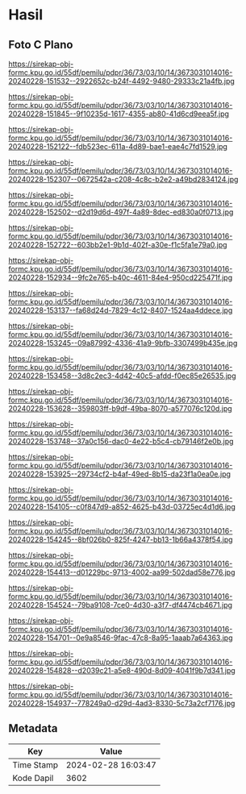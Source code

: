 # Hasil

## Foto C Plano

https://sirekap-obj-formc.kpu.go.id/55df/pemilu/pdpr/36/73/03/10/14/3673031014016-20240228-151532--2922652c-b24f-4492-9480-29333c21a4fb.jpg

https://sirekap-obj-formc.kpu.go.id/55df/pemilu/pdpr/36/73/03/10/14/3673031014016-20240228-151845--9f10235d-1617-4355-ab80-41d6cd9eea5f.jpg

https://sirekap-obj-formc.kpu.go.id/55df/pemilu/pdpr/36/73/03/10/14/3673031014016-20240228-152122--fdb523ec-611a-4d89-bae1-eae4c7fd1529.jpg

https://sirekap-obj-formc.kpu.go.id/55df/pemilu/pdpr/36/73/03/10/14/3673031014016-20240228-152307--0672542a-c208-4c8c-b2e2-a49bd2834124.jpg

https://sirekap-obj-formc.kpu.go.id/55df/pemilu/pdpr/36/73/03/10/14/3673031014016-20240228-152502--d2d19d6d-497f-4a89-8dec-ed830a0f0713.jpg

https://sirekap-obj-formc.kpu.go.id/55df/pemilu/pdpr/36/73/03/10/14/3673031014016-20240228-152722--603bb2e1-9b1d-402f-a30e-f1c5fa1e79a0.jpg

https://sirekap-obj-formc.kpu.go.id/55df/pemilu/pdpr/36/73/03/10/14/3673031014016-20240228-152934--9fc2e765-b40c-4611-84e4-950cd225471f.jpg

https://sirekap-obj-formc.kpu.go.id/55df/pemilu/pdpr/36/73/03/10/14/3673031014016-20240228-153137--fa68d24d-7829-4c12-8407-1524aa4ddece.jpg

https://sirekap-obj-formc.kpu.go.id/55df/pemilu/pdpr/36/73/03/10/14/3673031014016-20240228-153245--09a87992-4336-41a9-9bfb-3307499b435e.jpg

https://sirekap-obj-formc.kpu.go.id/55df/pemilu/pdpr/36/73/03/10/14/3673031014016-20240228-153458--3d8c2ec3-4d42-40c5-afdd-f0ec85e26535.jpg

https://sirekap-obj-formc.kpu.go.id/55df/pemilu/pdpr/36/73/03/10/14/3673031014016-20240228-153628--359803ff-b9df-49ba-8070-a577076c120d.jpg

https://sirekap-obj-formc.kpu.go.id/55df/pemilu/pdpr/36/73/03/10/14/3673031014016-20240228-153748--37a0c156-dac0-4e22-b5c4-cb79146f2e0b.jpg

https://sirekap-obj-formc.kpu.go.id/55df/pemilu/pdpr/36/73/03/10/14/3673031014016-20240228-153925--29734cf2-b4af-49ed-8b15-da23f1a0ea0e.jpg

https://sirekap-obj-formc.kpu.go.id/55df/pemilu/pdpr/36/73/03/10/14/3673031014016-20240228-154105--c0f847d9-a852-4625-b43d-03725ec4d1d6.jpg

https://sirekap-obj-formc.kpu.go.id/55df/pemilu/pdpr/36/73/03/10/14/3673031014016-20240228-154245--8bf026b0-825f-4247-bb13-1b66a4378f54.jpg

https://sirekap-obj-formc.kpu.go.id/55df/pemilu/pdpr/36/73/03/10/14/3673031014016-20240228-154413--d01229bc-9713-4002-aa99-502dad58e776.jpg

https://sirekap-obj-formc.kpu.go.id/55df/pemilu/pdpr/36/73/03/10/14/3673031014016-20240228-154524--79ba9108-7ce0-4d30-a3f7-df4474cb4671.jpg

https://sirekap-obj-formc.kpu.go.id/55df/pemilu/pdpr/36/73/03/10/14/3673031014016-20240228-154701--0e9a8546-9fac-47c8-8a95-1aaab7a64363.jpg

https://sirekap-obj-formc.kpu.go.id/55df/pemilu/pdpr/36/73/03/10/14/3673031014016-20240228-154828--d2039c21-a5e8-490d-8d09-4041f9b7d341.jpg

https://sirekap-obj-formc.kpu.go.id/55df/pemilu/pdpr/36/73/03/10/14/3673031014016-20240228-154937--778249a0-d29d-4ad3-8330-5c73a2cf7176.jpg


## Metadata

| Key        | Value               |
| ---------- | ------------------- |
| Time Stamp | 2024-02-28 16:03:47 |
| Kode Dapil | 3602                |



